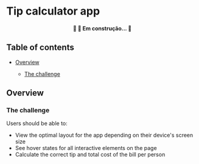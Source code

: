 # Tip calculator app 
<h4 align="center"> 
	🚧   🚀 Em construção...  🚧
</h4>

## Table of contents



-   [Overview](#overview)

    -   [The challenge](#the-challenge)

## Overview

### The challenge

Users should be able to:

-   View the optimal layout for the app depending on their device's screen size
-   See hover states for all interactive elements on the page
-   Calculate the correct tip and total cost of the bill per person
